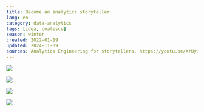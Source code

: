 ```yaml
---
title: Become an analytics storyteller
lang: en
category: data-analytics
tags: [idea, coalesce]
season: winter
created: 2022-01-19
updated: 2024-11-09
sources: Analytics Engineering for storytellers, https://youtu.be/XrUy3jzuFSE
---
```


![](../__files/ae-storytelling-1.png)

![](../__files/ae-storytelling-2.png)

![](../__files/ae-storytelling-3.png)

![](../__files/ae-storytelling-4.png)